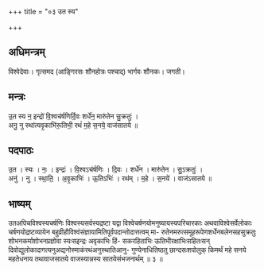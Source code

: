 +++
title = "०३ उत स्य"

+++
## अधिमन्त्रम्
विश्वेदेवाः। गृत्समद (आङ्गिरसः शौनहोत्रः पश्चाद्) भार्गवः शौनकः। जगती।

## मन्त्रः
उ॒त स्य न॒ इन्द्रो॑ वि॒श्वच॑र्षणिर्दि॒वः शर्धे॑न॒ मारु॑तेन सु॒क्रतुः॑ ।  
अनु॒ नु स्था॑त्यवृ॒काभि॑रू॒तिभी॒ रथं॑ म॒हे स॒नये॒ वाज॑सातये ॥

## पदपाठः
उ॒त । स्यः । नः॒ । इन्द्रः॑ । वि॒श्वऽच॑र्षणिः । दि॒वः । शर्धे॑न । मारु॑तेन । सु॒ऽक्रतुः॑ ।  
अनु॑ । नु । स्था॒ति॒ । अ॒वृ॒काभिः॑ । ऊ॒तिऽभिः॑ । रथ॑म् । म॒हे । स॒नये॑ । वाज॑ऽसातये ॥

## भाष्यम्
उतअपिचविश्वस्यचर्षणिः विश्वस्यसर्वस्यद्रष्टा यद्वा विश्वेचर्षणयोमनुष्यायस्यपरिचारकाः अथवाविश्वेसर्वेलोकाः चर्षणयोद्रष्टव्यायेन बहुव्रीहौविश्वंसंज्ञायामितिपूर्वपदान्तोदात्तत्वम् मा- रुतेनमरुत्समूहरूपेणशर्धेनबलेनसहसुक्रतुः शोभनकर्माशोभनप्रज्ञोवा स्यःसइन्द्रः अवृकाभिः हिं- सकरहिताभिः ऊतिभीरक्षाभिःसहितःसन् दिवोद्युलोकादागत्यनुअद्यनोस्माकंरथंअनुस्थातिआनु- गुण्येनाधितिष्ठतु छान्दसःशपोलुक् किमर्थं महे सनये महतेधनाय तथावाजसातये वाजस्यान्नस्य सातयेसंभजनार्थम् ॥ ३ ॥
